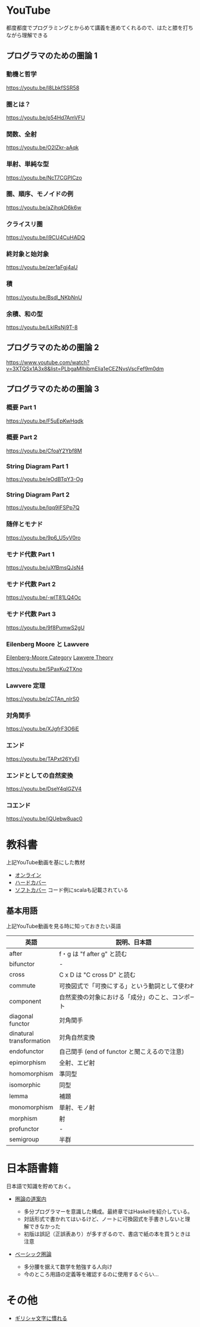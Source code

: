 <!--
title:   プログラマのための圏論
tags:    圏論,関数型プログラミング
id:      c2f9caff20031095751f
private: false
-->
# YouTube

都度都度でプログラミングとからめて講義を進めてくれるので、はたと膝を打ちながら理解できる

## プログラマのための圏論 1

### 動機と哲学

https://youtu.be/I8LbkfSSR58

### 圏とは？

https://youtu.be/p54Hd7AmVFU

### 関数、全射

https://youtu.be/O2lZkr-aAqk

### 単射、単純な型

https://youtu.be/NcT7CGPICzo

### 圏、順序、モノイドの例

https://youtu.be/aZjhqkD6k6w

### クライスリ圏

https://youtu.be/i9CU4CuHADQ

### 終対象と始対象

https://youtu.be/zer1aFgj4aU

### 積

https://youtu.be/Bsdl_NKbNnU

### 余積、和の型

https://youtu.be/LkIRsNj9T-8

## プログラマのための圏論 2

https://www.youtube.com/watch?v=3XTQSx1A3x8&list=PLbgaMIhjbmElia1eCEZNvsVscFef9m0dm

## プログラマのための圏論 3

### 概要 Part 1

https://youtu.be/F5uEpKwHqdk

### 概要 Part 2

https://youtu.be/CfoaY2Ybf8M

### String Diagram Part 1

https://youtu.be/eOdBTqY3-Og

### String Diagram Part 2

https://youtu.be/lqq9IFSPp7Q

### 随伴とモナド

https://youtu.be/9p6_U5yV0ro

### モナド代数 Part 1

https://youtu.be/uXfBmsQJsN4

### モナド代数 Part 2

https://youtu.be/-wlT81LQ4Oc

### モナド代数 Part 3

https://youtu.be/9f8PumwS2gU

### Eilenberg Moore と Lawvere

[Eilenberg-Moore Category](http://nlab-pages.s3.us-east-2.amazonaws.com/nlab/show/Eilenberg-Moore+category)
[Lawvere Theory](https://en.wikipedia.org/wiki/Lawvere_theory)

https://youtu.be/5PaxKu2TXno

### Lawvere 定理

https://youtu.be/zCTAn_nIrS0

### 対角関手

https://youtu.be/XJgfrF3O6iE

### エンド

https://youtu.be/TAPxt26YyEI

### エンドとしての自然変換

https://youtu.be/DseY4qIGZV4

### コエンド

https://youtu.be/jQUebw8uac0
# 教科書

上記YouTube動画を基にした教材

- [オンライン](https://bartoszmilewski.com/2014/10/28/category-theory-for-programmers-the-preface/)
- [ハードカバー](https://www.blurb.com/b/9621951-category-theory-for-programmers-new-edition-hardco)
- [ソフトカバー](https://www.blurb.com/b/9603882-category-theory-for-programmers-scala-edition-pape) コード例にscalaも記載されている

## 基本用語

上記YouTube動画を見る時に知っておきたい英語

| 英語                     | 説明、日本語                                                   |
|--------------------------|----------------------------------------------------------------|
| after                    | f・g は "f after g" と読む                                     |
| bifunctor                | -                                                              |
| cross                    | C x D は "C cross D" と読む                                    |
| commute                  | 可換図式で「可換にする」という動詞として使われる               |
| component                | 自然変換の対象における「成分」のこと、コンポーネント           |
| diagonal functor         | 対角関手                                                       |
| dinatural transformation | 対角自然変換                                                   |
| endofunctor              | 自己関手 (end of functor と聞こえるので注意)                   |
| epimorphism              | 全射、エピ射                                                   |
| homomorphism             | 準同型                                                         |
| isomorphic               | 同型                                                           |
| lemma                    | 補題                                                           |
| monomorphism             | 単射、モノ射　　　　　　　　　　　　　　　　　　　　　　　　   |
| morphism                 | 射                                                             |
| profunctor               | -                                                              |
| semigroup                | 半群                                                           |

# 日本語書籍

日本語で知識を貯めておく。

- [圏論の道案内](https://gihyo.jp/book/2019/978-4-297-10723-9)
  - 多分プログラマーを意識した構成。最終章ではHaskellを紹介している。
  - 対話形式で書かれてはいるけど、ノートに可換図式を手書きしないと理解できなかった
  - 初版は誤記（正誤表あり）が多すぎるので、書店で紙の本を買うときは注意

- [ベーシック圏論](https://www.maruzen-publishing.co.jp/smp/item/b295027.html)
  - 多分腰を据えて数学を勉強する人向け
  - 今のところ用語の定義等を確認するのに使用するぐらい...

# その他

- [ギリシャ文字に慣れる](greek_characters.md)
